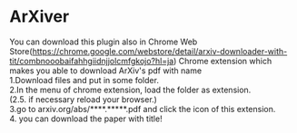 # ArXiver
You can download this plugin also in Chrome Web Store(https://chrome.google.com/webstore/detail/arxiv-downloader-with-tit/combnooobaifahhgiidnjjolcmfgkojo?hl=ja)
Chrome extension which makes you able to download ArXiv's pdf with name<br>
1.Download files and put in some folder.<br>
2.In the menu of chrome extension, load the folder as extension.<br>
(2.5. if necessary reload your browser.)<br>
3.go to arxiv.org/abs/****.*****.pdf and click the icon of this extension.<br>
4. you can download the paper with title!<br>
